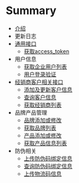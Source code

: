 # Summary

* [介绍](README.md)
* 更新日志
* [通用接口](chapter1.md)
   * [获取access_token](access_token.md)
* 用户信息
   * [获取企业用户列表](user_list_api.md)
   * [用户登录验证](user_login.md)
* [经销商客户相关接口](custom_edit.md)
   * [添加及更新客户信息](添加及更新客户信息.md)
   * [查询客户信息](查询客户信息.md)
   * [获取经销商列表](获取经销商列表.md)
* 品牌产品管理
   * [品牌添加或修改](pin_pai_tian_jia_huo_xiu_gai.md)
   * [获取品牌列表](huo_qu_pin_pai_lie_biao.md)
   * [产品添加或修改](chan_pin_tian_jia_huo_xiu_gai.md)
   * [获取产品信息列表](huo_qu_chan_pin_xin_xi_lie_biao.md)
* 防伪相关
   * [上传防伪码绑定信息](shang_chuan_fang_wei_ma_bang_ding_xin_xi.md)
   * [查询防伪码绑定信息](cha_xun_fang_wei_ma_bang_ding_xin_xi.md)
   * [上传物流码信息](shang_chuan_wu_liu_ma_xin_xi.md)

